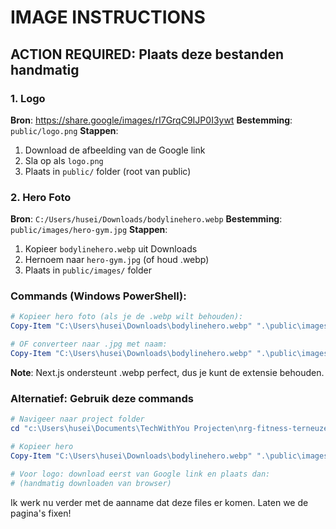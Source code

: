 # IMAGE INSTRUCTIONS

## ACTION REQUIRED: Plaats deze bestanden handmatig

### 1. Logo
**Bron**: https://share.google/images/rI7GrqC9IJP0I3ywt
**Bestemming**: `public/logo.png`
**Stappen**:
1. Download de afbeelding van de Google link
2. Sla op als `logo.png`
3. Plaats in `public/` folder (root van public)

### 2. Hero Foto
**Bron**: `C:/Users/husei/Downloads/bodylinehero.webp`
**Bestemming**: `public/images/hero-gym.jpg`
**Stappen**:
1. Kopieer `bodylinehero.webp` uit Downloads
2. Hernoem naar `hero-gym.jpg` (of houd .webp)
3. Plaats in `public/images/` folder

### Commands (Windows PowerShell):

```powershell
# Kopieer hero foto (als je de .webp wilt behouden):
Copy-Item "C:\Users\husei\Downloads\bodylinehero.webp" ".\public\images\hero-gym.webp"

# OF converteer naar .jpg met naam:
Copy-Item "C:\Users\husei\Downloads\bodylinehero.webp" ".\public\images\hero-gym.webp"
```

**Note**: Next.js ondersteunt .webp perfect, dus je kunt de extensie behouden.

### Alternatief: Gebruik deze commands

```powershell
# Navigeer naar project folder
cd "c:\Users\husei\Documents\TechWithYou Projecten\nrg-fitness-terneuzen-website"

# Kopieer hero
Copy-Item "C:\Users\husei\Downloads\bodylinehero.webp" ".\public\images\hero-gym.webp" -Force

# Voor logo: download eerst van Google link en plaats dan:
# (handmatig downloaden van browser)
```

Ik werk nu verder met de aanname dat deze files er komen. Laten we de pagina's fixen!
